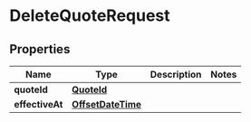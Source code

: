 

# DeleteQuoteRequest

## Properties

Name | Type | Description | Notes
------------ | ------------- | ------------- | -------------
**quoteId** | [**QuoteId**](QuoteId.md) |  | 
**effectiveAt** | [**OffsetDateTime**](OffsetDateTime.md) |  | 



